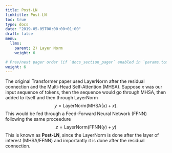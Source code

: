 ```yaml
---
title: Post-LN
linktitle: Post-LN
toc: true
type: docs
date: "2019-05-05T00:00:00+01:00"
draft: false
menu:
  llms:
    parent: 2) Layer Norm
    weight: 6

# Prev/next pager order (if `docs_section_pager` enabled in `params.toml`)
weight: 6
---
```

The original Transformer paper used LayerNorm after the residual connection and the Multi-Head Self-Attention (MHSA). Suppose $x$ was our input sequence of tokens, then the sequence would go through MHSA, then added to itself and then through LayerNorm
$$
y = \text{LayerNorm}(\text{MHSA}(x) + x).
$$
This would be fed through a Feed-Forward Neural Network (FFNN) following the same proceedure
$$
z = \text{LayerNorm}(\text{FFNN}(y) + y)
$$
This is known as **Post-LN**, since the LayerNorm is done after the layer of interest (MHSA/FFNN) and importantly it is done after the residual connection. 
